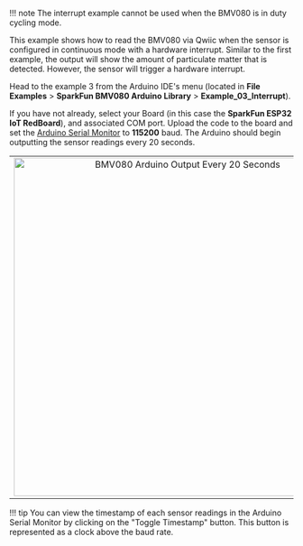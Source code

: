 !!! note
    The interrupt example cannot be used when the BMV080 is in duty cycling mode.

This example shows how to read the BMV080 via Qwiic when the sensor is configured in continuous mode with a hardware interrupt. Similar to the first example, the output will show the amount of particulate matter that is detected. However, the sensor will trigger a hardware interrupt.

Head to the example 3 from the Arduino IDE's menu (located in **File** **Examples** > **SparkFun BMV080 Arduino Library** > **Example_03_Interrupt**).

If you have not already, select your Board (in this case the **SparkFun ESP32 IoT RedBoard**), and associated COM port. Upload the code to the board and set the [Arduino Serial Monitor](https://learn.sparkfun.com/tutorials/terminal-basics/all#arduino-serial-monitor-windows-mac-linux) to **115200** baud. The Arduino should begin outputting the sensor readings every 20 seconds.

<div style="text-align: center;">
  <table>
    <tr style="vertical-align:middle;">
     <td style="text-align: center; vertical-align: middle;"><a href="../assets/img/"><img src="../assets/img/" width="600px" height="600px" alt="BMV080 Arduino Output Every 20 Seconds"></a></td>
    </tr>
  </table>
</div>

!!! tip
    You can view the timestamp of each sensor readings in the Arduino Serial Monitor by clicking on the "Toggle Timestamp" button. This button is represented as a clock above the baud rate.
